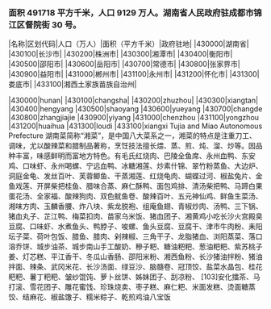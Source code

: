 <!--
 * @Author: vigne 1186963387@qq.com
 * @Date: 2022-10-01 10:44:38
 * @FilePath: /cooking-menu/src/views/asia/eastAsia/china/mockData/hunanProvince/readme.md
 * @Description:
 *
 * Copyright (c) 2023 by ${git_name_email}, All Rights Reserved.
-->

### 面积 491718 平方千米，人口 9129 万人。湖南省人民政府驻成都市锦江区督院街 30 号。

<!-- ||||| -->

|名称|区划代码|人口（万人）|面积（平方千米）|政府驻地| |430000|湖南省| |430100|长沙市| |430200|株洲市| |430300|湘潭市| |430400|衡阳市| |430500|邵阳市| |430600|岳阳市| |430700|常德市| |430800|张家界市| |430900|益阳市| |431000|郴州市| |431100|永州市| |431200|怀化市| |431300|娄底市| |433100|湘西土家族苗族自治州|

|430000|hunan| |430100|changsha| |430200|zhuzhou| |430300|xiangtan| |430400|hengyang |430500|shaoyang |430600|yueyang |430700|changde |430800|zhangjiajie |430900|yiyang |431000|chenzhou |431100|yongzhou |431200|huaihua |431300|loudi |433100|xiangxi Tujia and Miao Autonomous Prefecture 湖南菜简称“湘菜”，是中国八大菜系之一，湘菜的特点是注重刀工、调味，尤以酸辣菜和腊制品著称，烹饪技法擅长煨、蒸、煎、炖、溜、炒等。因品种丰富，味感鲜明而富地方特色。有毛氏红烧肉、巴陵全鱼席、永州血鸭、东安鸡、口味虾、永州喝螺、宁远血鸭、冰糖湘莲、炒素什锦、翠竹粉蒸鱼、大边炉、洞庭金龟、发丝百叶、芙蓉鲫鱼、干蒸湘莲、红烧龟肉、蝴蝶过河、椒盐兔片、金鱼戏莲、开屏柴把桂鱼、腊味合蒸、麻仁酥鸭、面包鸡排、清汤柴把鸭、马蹄白果蛋花汤、全家福、酸辣狗肉、双色鱿鱼卷、酸辣百叶、五元神仙鸡、鲜鱼生菜汤、湘味方肉、玉麟香腰、炸八块、紫龙脱袍、组庵鱼翅、青椒炒肉、汤鸭、三下锅、猪血丸子、芷江鸭、梅菜扣肉、苗家乌米饭、猪血团子、湘黄鸡小吃长沙火宫殿臭豆腐、口味虾、水煮鱼头、鸭脖子、唆螺、鱼头豆腐、豆腐干、津市牛肉粉、耒阳坛子菜、荷叶包饭、腊鱼、腊肉、剁辣椒、三角干子、龙脂猪血、浏阳蒸菜、落口溶乔饼、城步油茶、城步南山手工酸奶、穇子粑、糖油粑粑、葱油粑粑、紫苏桃子姜、灯芯糕、平江香干、冬瓜山香肠、邵阳米粉、湘西鱼粉、长沙猪油拌粉、猪油拌面、辣条、武冈米花、长沙汤面、绿豆沙、脑髓卷、冠顶饺、盐菜水晶包、桂花粑粑、薯丁粑粑、皱纱馄饨、萝卜丝饼、姊妹团子、刮凉粉、 [103]安化擂茶、马打滚、雪花团子、雕花蜜饯、珍珠烧卖、枣子糕、麻仁粑、米面发糕、烫面糖蒸饺、结麻花、椒盐馓子、糯米粽子、乾煎鸡油八宝饭
